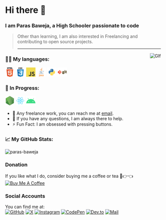 # Hi there 👋
###  I am Paras Baweja, a High Schooler passionate to code  
> Other than learning, I am also interested in Freelancing and contributing to open source projects.<hr>
<img align="right" src="https://media.giphy.com/media/v1.Y2lkPTc5MGI3NjExeGFoNTk0c3cybnYzcmxmNW01bW9naTI1Y3JlYXg1ZjdrNHZoa2s0bCZlcD12MV9pbnRlcm5hbF9naWZfYnlfaWQmY3Q9Zw/CuuSHzuc0O166MRfjt/giphy.gif" alt="GIf" height="350">  

### 👨‍💻 My languages:  
<code><img height="30" src="https://raw.githubusercontent.com/github/explore/80688e429a7d4ef2fca1e82350fe8e3517d3494d/topics/html/html.png"></code>
<code><img height="30" src="https://raw.githubusercontent.com/github/explore/80688e429a7d4ef2fca1e82350fe8e3517d3494d/topics/css/css.png"></code>
<code><img height="30" src="https://raw.githubusercontent.com/github/explore/80688e429a7d4ef2fca1e82350fe8e3517d3494d/topics/javascript/javascript.png"></code>
<code><img height="30" src="https://raw.githubusercontent.com/github/explore/80688e429a7d4ef2fca1e82350fe8e3517d3494d/topics/java/java.png"></code>
<code><img height="30" src="https://raw.githubusercontent.com/github/explore/80688e429a7d4ef2fca1e82350fe8e3517d3494d/topics/python/python.png"></code>
<code><img height="30" src="https://raw.githubusercontent.com/github/explore/80688e429a7d4ef2fca1e82350fe8e3517d3494d/topics/git/git.png"></code>
### 🌱 In Progress:  
<code><img height="30" src="https://raw.githubusercontent.com/github/explore/80688e429a7d4ef2fca1e82350fe8e3517d3494d/topics/nodejs/nodejs.png"></code>
<code><img height="30" src="https://raw.githubusercontent.com/github/explore/80688e429a7d4ef2fca1e82350fe8e3517d3494d/topics/react/react.png"></code>
<code><img height="30" src="https://raw.githubusercontent.com/github/explore/80688e429a7d4ef2fca1e82350fe8e3517d3494d/topics/android/android.png"></code>
* 💼 Any freelance work, you can reach me at [email](mailto:parasbaweja@outlook.com).  
* 💬 If you have any questions, I am always there to help.  
* ⚡ Fun Fact: I am obsessed with pressing buttons.

### 📈 My GitHub Stats:
<img src="https://github-readme-stats.vercel.app/api?username=paras-baweja&show_icons=true&theme=gotham" alt="paras-baweja" />

### Donation
If you like what I do, consider buying me a coffee or tea 🥺👉👈  
<a href="https://www.buymeacoffee.com/parasbaweja" target="_blank"><img src="https://cdn.buymeacoffee.com/buttons/v2/default-blue.png" alt="Buy Me A Coffee" width="150" ></a>  

### Social Accounts
You can find me at:  
<a href="https://github.com/paras-baweja"><img src="https://imgs.search.brave.com/LUckTVtnBmHLsv6OcyA_UsC-qZchQgYysxns3UjMp1s/rs:fit:860:0:0/g:ce/aHR0cHM6Ly9jZG4x/Lmljb25maW5kZXIu/Y29tL2RhdGEvaWNv/bnMvaW9uaWNvbnMt/ZmlsbC12b2wtMi81/MTIvbG9nby1naXRo/dWItMTI4LnBuZw" alt="GitHub" height="70"></a>
<a href="https://twitter.com/ParasBaw"><img src="https://imgs.search.brave.com/MosVk1Fj3iuFiMjRjUBRVErO6o-gKyjR1RUf_E4CIic/rs:fit:860:0:0/g:ce/aHR0cHM6Ly9hYm91/dC50d2l0dGVyLmNv/bS9jb250ZW50L2Rh/bS9hYm91dC10d2l0/dGVyL3gvYnJhbmQt/dG9vbGtpdC9sb2dv/LWJsYWNrLnBuZy50/d2ltZy4xOTIwLnBu/Zw" alt="X" height="65"></a>
<a href="https://www.instagram.com/paras.baw/"><img src="https://imgs.search.brave.com/H4jyH4dcUUfFfFMwofAXR0Ogk_MukMs2JFngU1DY564/rs:fit:860:0:0/g:ce/aHR0cHM6Ly9pMC53/cC5jb20vc2d1cnUu/b3JnL3dwLWNvbnRl/bnQvdXBsb2Fkcy8y/MDE4LzAxL2luc3Rh/Z3JhbV9QTkcxMi5w/bmc_dz03ODImaD03/NjMmc3NsPTE" alt="Instagram" height="70"></a>
<a href="https://codepen.io/Paras-Baweja"><img src="https://imgs.search.brave.com/iMHUNZmsD1yRPCj3c1HImtzA3kzHIsc1-JNz-PC723Q/rs:fit:500:0:0/g:ce/aHR0cHM6Ly9yYXcu/Z2l0aHVidXNlcmNv/bnRlbnQuY29tL2Zv/bnRlbGxvL2JyYW5k/aWNvLmZvbnQvbWFz/dGVyL3NyYy9zdmcv/Y29kZXBlbi5zdmc.svg" alt="CodePen" height="70"></a>
<a href="https://dev.to/parasbaweja"><img src="https://imgs.search.brave.com/ZAsczvBFSBQX1Hxk3YCp96g4mfmKDvUgmNIgaxJiu68/rs:fit:860:0:0/g:ce/aHR0cHM6Ly9jZG4x/Lmljb25maW5kZXIu/Y29tL2RhdGEvaWNv/bnMvbG9nb3MtYW5k/LWJyYW5kcy0zLzUx/Mi84NF9EZXZfbG9n/b19sb2dvcy0xMjgu/cG5n" alt="Dev.to" height="70"></a>
<a href="mailto:parasbaweja@outlook.com"><img src="https://imgs.search.brave.com/mP4khu4DATitAV364VnRw7BBWYrDOK3TUsDcvheEBxg/rs:fit:860:0:0/g:ce/aHR0cHM6Ly9pY29u/cy52ZXJ5aWNvbi5j/b20vcG5nL28vbWlz/Y2VsbGFuZW91cy9w/cmFjdGljYWwtbGlm/ZS1pY29uL21haWwt/MjU1LnBuZw" alt="Mail" height="70"></a>